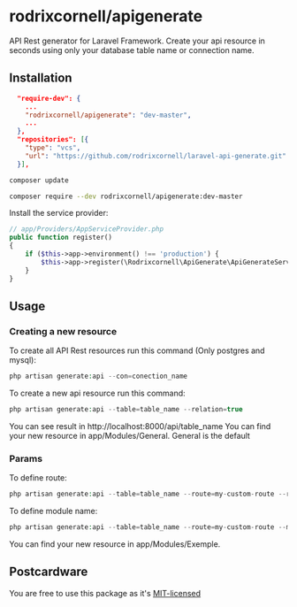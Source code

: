 # rodrixcornell/apigenerate
API Rest generator for Laravel Framework.
Create your api resource in seconds using only your database table name or connection name.

## Installation

```composer.json
  "require-dev": {
    ...
    "rodrixcornell/apigenerate": "dev-master",
    ...
  },
  "repositories": [{
    "type": "vcs",
    "url": "https://github.com/rodrixcornell/laravel-api-generate.git"
  }],
```

```bash
composer update
```

```bash
composer require --dev rodrixcornell/apigenerate:dev-master
```

Install the service provider:

```php
// app/Providers/AppServiceProvider.php
public function register()
{
	if ($this->app->environment() !== 'production') {
		$this->app->register(\Rodrixcornell\ApiGenerate\ApiGenerateServiceProvider::class);
	}
}
```

## Usage

### Creating a new resource

To create all API Rest resources run this command (Only postgres and mysql):
```php
php artisan generate:api --con=conection_name
```

To create a new api resource run this command:
```php
php artisan generate:api --table=table_name --relation=true
```
You can see result in http://localhost:8000/api/table_name
You can find your new resource in app/Modules/General.
General is the default
### Params

To define route:

```php
php artisan generate:api --table=table_name --route=my-custom-route --relation=true
```

To define module name:

```php
php artisan generate:api --table=table_name --route=my-custom-route --module=Exemple --relation=true
```
You can find your new resource in app/Modules/Exemple.

## Postcardware

You are free to use this package as it's [MIT-licensed](LICENSE.md)
